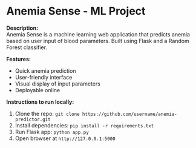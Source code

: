 # Anemia Sense - ML Project

**Description:**  
Anemia Sense is a machine learning web application that predicts anemia based on user input of blood parameters. Built using Flask and a Random Forest classifier.

**Features:**  
- Quick anemia prediction  
- User-friendly interface  
- Visual display of input parameters  
- Deployable online  

**Instructions to run locally:**  
1. Clone the repo: `git clone https://github.com/username/anemia-predictor.git`  
2. Install dependencies: `pip install -r requirements.txt`  
3. Run Flask app: `python app.py`  
4. Open browser at `http://127.0.0.1:5000`
